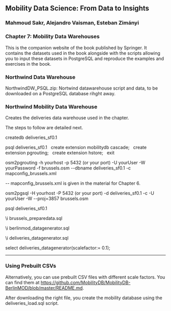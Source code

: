 ## Mobility Data Science: From Data to Insights
### Mahmoud Sakr, Alejandro Vaisman, Esteban Zimányi

### Chapter 7: Mobility Data Warehouses

This is the companion website of the book published by Springer.
It contains the datasets used in the book alongside with the scripts
allowing you to input these datasets in PostgreSQL and reproduce the
examples and exercises in the book.

### Northwind Data Warehouse

NorthwindDW_PSQL.zip: Nortwind datawarehouse script and data, to be downloaded on a PostgreSQL database rihght away.

### Northwind Mobility Data Warehouse

Creates the deliveries data warehouse used in the chapter.

The steps to follow are detailed next.

createdb deliveries_sf0.1

psql deliveries_sf0.1
  create extension mobilitydb cascade;
  create extension pgrouting;
  create extension hstore;
  exit

osm2pgrouting -h yourhost -p 5432 (or your port)  -U yourUser  -W  yourPassword -f brussels.osm --dbname deliveries_sf0.1 -c mapconfig_brussels.xml

-- mapconfig_brussels.xml is given in the material for Chapter 6.

osm2pgsql -H yourhost  -P 5432 (or your port) -d deliveries_sf0.1 -c -U 
yourUser -W --proj=3857 brussels.osm

psql deliveries_sf0.1

\i brussels_preparedata.sql

\i berlinmod_datagenerator.sql

\i deliveries_datagenerator.sql
  
select deliveries_datagenerator(scalefactor:= 0.1);


----------------------------------------

### Using Prebuilt CSVs

Alternatively, you can use prebuilt CSV files with different scale factors. You can find them
at https://github.com/MobilityDB/MobilityDB-BerlinMOD/blob/master/README.md.

After downloading the right file, you create the mobility database using the 
deliveries_load.sql script.  

